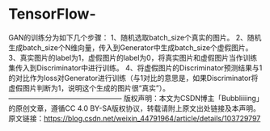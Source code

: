 # TensorFlow-
GAN的训练分为如下几个步骤： 1、随机选取batch_size个真实的图片。 2、随机生成batch_size个N维向量，传入到Generator中生成batch_size个虚假图片。 3、真实图片的label为1，虚假图片的label为0，将真实图片和虚假图片当作训练集传入到Discriminator中进行训练。 4、将虚假图片的Discriminator预测结果与1的对比作为loss对Generator进行训练（与1对比的意思是，如果Discriminator将虚假图片判断为1，说明这个生成的图片很“真实”）。 ———————————————— 版权声明：本文为CSDN博主「Bubbliiiing」的原创文章，遵循CC 4.0 BY-SA版权协议，转载请附上原文出处链接及本声明。 原文链接：https://blog.csdn.net/weixin_44791964/article/details/103729797
